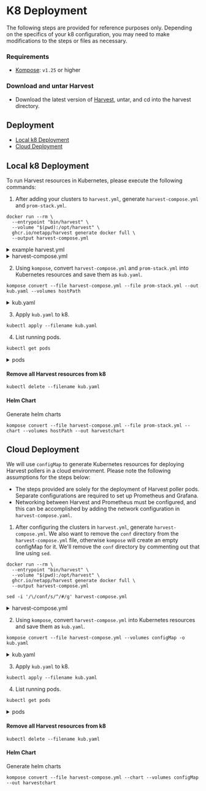 # K8 Deployment

The following steps are provided for reference purposes only. Depending on the specifics of your k8 configuration, you may need to make modifications to the steps or files as necessary.

### Requirements
- [Kompose](https://github.com/kubernetes/kompose/): `v1.25` or higher

### Download and untar Harvest

- Download the latest version of [Harvest](https://netapp.github.io/harvest/latest/install/native/), untar, and
  cd into the harvest directory.

## Deployment

* [Local k8 Deployment](#local-k8-deployment)
* [Cloud Deployment](#cloud-deployment)

## Local k8 Deployment

To run Harvest resources in Kubernetes, please execute the following commands:

1. After adding your clusters to `harvest.yml`, generate `harvest-compose.yml` and `prom-stack.yml`.

```
docker run --rm \
  --entrypoint "bin/harvest" \
  --volume "$(pwd):/opt/harvest" \
  ghcr.io/netapp/harvest generate docker full \
  --output harvest-compose.yml
```

<details><summary>example harvest.yml</summary>
<p>

```yaml
Tools:
Exporters:
    prometheus1:
        exporter: Prometheus
        port_range: 12990-14000
Defaults:
    use_insecure_tls: true
    collectors:
      - Zapi
      - ZapiPerf
    exporters:
      - prometheus1
Pollers:
    u2:
        datacenter: u2
        addr: ADDRESS
        username: USER
        password: PASS
```
</p>
</details>

<details><summary>harvest-compose.yml</summary>
<p>

```yaml
version: "3.7"

services:

  u2:
    image: ghcr.io/netapp/harvest:latest
    container_name: poller-u2
    restart: unless-stopped
    ports:
      - 12990:12990
    command: '--poller u2 --promPort 12990 --config /opt/harvest.yml'
    volumes:
      - /Users/harvest/conf:/opt/harvest/conf
      - /Users/harvest/cert:/opt/harvest/cert
      - /Users/harvest/harvest.yml:/opt/harvest.yml
    networks:
      - backend
```

</p>
</details>

2. Using `kompose`, convert `harvest-compose.yml` and `prom-stack.yml` into Kubernetes resources and save them as `kub.yaml`.

```
kompose convert --file harvest-compose.yml --file prom-stack.yml --out kub.yaml --volumes hostPath
```

<details><summary>kub.yaml</summary>
<p>

```yaml
---
apiVersion: v1
kind: Service
metadata:
  annotations:
    kompose.cmd: kompose convert --file harvest-compose.yml --file prom-stack.yml --out kub.yaml --volumes hostPath
    kompose.service.type: nodeport
    kompose.version: 1.28.0 (HEAD)
  creationTimestamp: null
  labels:
    io.kompose.service: grafana
  name: grafana
spec:
  ports:
    - name: "3000"
      port: 3000
      targetPort: 3000
  selector:
    io.kompose.service: grafana
  type: NodePort
status:
  loadBalancer: {}

---
apiVersion: v1
kind: Service
metadata:
  annotations:
    kompose.cmd: kompose convert --file harvest-compose.yml --file prom-stack.yml --out kub.yaml --volumes hostPath
    kompose.service.type: nodeport
    kompose.version: 1.28.0 (HEAD)
  creationTimestamp: null
  labels:
    io.kompose.service: prometheus
  name: prometheus
spec:
  ports:
    - name: "9090"
      port: 9090
      targetPort: 9090
  selector:
    io.kompose.service: prometheus
  type: NodePort
status:
  loadBalancer: {}

---
apiVersion: v1
kind: Service
metadata:
  annotations:
    kompose.cmd: kompose convert --file harvest-compose.yml --file prom-stack.yml --out kub.yaml --volumes hostPath
    kompose.version: 1.28.0 (HEAD)
  creationTimestamp: null
  labels:
    io.kompose.service: u2
  name: u2
spec:
  ports:
    - name: "12990"
      port: 12990
      targetPort: 12990
  selector:
    io.kompose.service: u2
status:
  loadBalancer: {}

---
apiVersion: apps/v1
kind: Deployment
metadata:
  annotations:
    kompose.cmd: kompose convert --file harvest-compose.yml --file prom-stack.yml --out kub.yaml --volumes hostPath
    kompose.service.type: nodeport
    kompose.version: 1.28.0 (HEAD)
  creationTimestamp: null
  labels:
    io.kompose.service: grafana
  name: grafana
spec:
  replicas: 1
  selector:
    matchLabels:
      io.kompose.service: grafana
  strategy:
    type: Recreate
  template:
    metadata:
      annotations:
        kompose.cmd: kompose convert --file harvest-compose.yml --file prom-stack.yml --out kub.yaml --volumes hostPath
        kompose.service.type: nodeport
        kompose.version: 1.28.0 (HEAD)
      creationTimestamp: null
      labels:
        io.kompose.network/harvest-backend: "true"
        io.kompose.network/harvest-frontend: "true"
        io.kompose.service: grafana
    spec:
      containers:
        - image: grafana/grafana:8.3.4
          name: grafana
          ports:
            - containerPort: 3000
          resources: {}
          volumeMounts:
            - mountPath: /var/lib/grafana
              name: grafana-data
            - mountPath: /etc/grafana/provisioning
              name: grafana-hostpath1
      restartPolicy: Always
      volumes:
        - hostPath:
            path: /Users/harvest
          name: grafana-data
        - hostPath:
            path: /Users/harvest/grafana
          name: grafana-hostpath1
status: {}

---
apiVersion: networking.k8s.io/v1
kind: NetworkPolicy
metadata:
  creationTimestamp: null
  name: harvest-backend
spec:
  ingress:
    - from:
        - podSelector:
            matchLabels:
              io.kompose.network/harvest-backend: "true"
  podSelector:
    matchLabels:
      io.kompose.network/harvest-backend: "true"

---
apiVersion: networking.k8s.io/v1
kind: NetworkPolicy
metadata:
  creationTimestamp: null
  name: harvest-frontend
spec:
  ingress:
    - from:
        - podSelector:
            matchLabels:
              io.kompose.network/harvest-frontend: "true"
  podSelector:
    matchLabels:
      io.kompose.network/harvest-frontend: "true"

---
apiVersion: apps/v1
kind: Deployment
metadata:
  annotations:
    kompose.cmd: kompose convert --file harvest-compose.yml --file prom-stack.yml --out kub.yaml --volumes hostPath
    kompose.service.type: nodeport
    kompose.version: 1.28.0 (HEAD)
  creationTimestamp: null
  labels:
    io.kompose.service: prometheus
  name: prometheus
spec:
  replicas: 1
  selector:
    matchLabels:
      io.kompose.service: prometheus
  strategy:
    type: Recreate
  template:
    metadata:
      annotations:
        kompose.cmd: kompose convert --file harvest-compose.yml --file prom-stack.yml --out kub.yaml --volumes hostPath
        kompose.service.type: nodeport
        kompose.version: 1.28.0 (HEAD)
      creationTimestamp: null
      labels:
        io.kompose.network/harvest-backend: "true"
        io.kompose.service: prometheus
    spec:
      containers:
        - args:
            - --config.file=/etc/prometheus/prometheus.yml
            - --storage.tsdb.path=/prometheus
            - --web.console.libraries=/usr/share/prometheus/console_libraries
            - --web.console.templates=/usr/share/prometheus/consoles
          image: prom/prometheus:v2.33.1
          name: prometheus
          ports:
            - containerPort: 9090
          resources: {}
          volumeMounts:
            - mountPath: /etc/prometheus
              name: prometheus-hostpath0
            - mountPath: /prometheus
              name: prometheus-data
      restartPolicy: Always
      volumes:
        - hostPath:
            path: /Users/harvest/container/prometheus
          name: prometheus-hostpath0
        - hostPath:
            path: /Users/harvest
          name: prometheus-data
status: {}

---
apiVersion: apps/v1
kind: Deployment
metadata:
  annotations:
    kompose.cmd: kompose convert --file harvest-compose.yml --file prom-stack.yml --out kub.yaml --volumes hostPath
    kompose.version: 1.28.0 (HEAD)
  creationTimestamp: null
  labels:
    io.kompose.service: u2
  name: u2
spec:
  replicas: 1
  selector:
    matchLabels:
      io.kompose.service: u2
  strategy:
    type: Recreate
  template:
    metadata:
      annotations:
        kompose.cmd: kompose convert --file harvest-compose.yml --file prom-stack.yml --out kub.yaml --volumes hostPath
        kompose.version: 1.28.0 (HEAD)
      creationTimestamp: null
      labels:
        io.kompose.network/harvest-backend: "true"
        io.kompose.service: u2
    spec:
      containers:
        - args:
            - --poller
            - u2
            - --promPort
            - "12990"
            - --config
            - /opt/harvest.yml
          image: ghcr.io/netapp/harvest:latest
          name: poller-u2
          ports:
            - containerPort: 12990
          resources: {}
          volumeMounts:
            - mountPath: /opt/harvest/conf
              name: u2-hostpath0
            - mountPath: /opt/harvest/cert
              name: u2-hostpath1
            - mountPath: /opt/harvest.yml
              name: u2-hostpath2
      restartPolicy: Always
      volumes:
        - hostPath:
            path: /Users/harvest/conf
          name: u2-hostpath0
        - hostPath:
            path: /Users/harvest/cert
          name: u2-hostpath1
        - hostPath:
            path: /Users/harvest/harvest.yml
          name: u2-hostpath2
status: {}
```
</p>
</details>

3. Apply `kub.yaml` to k8.

```
kubectl apply --filename kub.yaml
```

4. List running pods.

```
kubectl get pods
```

<details><summary>pods</summary>
<p>

```text
NAME                          READY   STATUS    RESTARTS   AGE
prometheus-666fc7b64d-xfkvk   1/1     Running   0          43m
grafana-7cd8bdc9c9-wmsxh      1/1     Running   0          43m
u2-7dfb76b5f6-zbfm6           1/1     Running   0          43m
```
</p>
</details>

#### Remove all Harvest resources from k8

```kubectl delete --filename kub.yaml```

#### Helm Chart

Generate helm charts

```
kompose convert --file harvest-compose.yml --file prom-stack.yml --chart --volumes hostPath --out harvestchart
```

## Cloud Deployment

We will use `configMap` to generate Kubernetes resources for deploying Harvest pollers in a cloud environment.
Please note the following assumptions for the steps below:

- The steps provided are solely for the deployment of Harvest poller pods. Separate configurations are required to set up Prometheus and Grafana.
- Networking between Harvest and Prometheus must be configured, and this can be accomplished by adding the network configuration in `harvest-compose.yaml`.

1. After configuring the clusters in `harvest.yml`, generate `harvest-compose.yml`. We also want to remove the `conf` directory from the `harvest-compose.yml` file, otherwise `kompose` will create an empty configMap for it. We'll remove the `conf` directory by commenting out that line using `sed`.  

```
docker run --rm \
  --entrypoint "bin/harvest" \
  --volume "$(pwd):/opt/harvest" \
  ghcr.io/netapp/harvest generate docker full \
  --output harvest-compose.yml
  
sed -i '/\/conf/s/^/#/g' harvest-compose.yml
```

<details><summary>harvest-compose.yml</summary>
<p>

```yaml
version: "3.7"

services:

  u2:
    image: ghcr.io/netapp/harvest:latest
    container_name: poller-u2
    restart: unless-stopped
    ports:
      - 12990:12990
    command: '--poller u2 --promPort 12990 --config /opt/harvest.yml'
    volumes:
      #      - /Users/harvest/conf:/opt/harvest/conf
      - /Users/harvest/cert:/opt/harvest/cert
      - /Users/harvest/harvest.yml:/opt/harvest.yml
```
</p>
</details>

2. Using `kompose`, convert `harvest-compose.yml` into Kubernetes resources and save them as `kub.yaml`.

```
kompose convert --file harvest-compose.yml --volumes configMap -o kub.yaml
```

<details><summary>kub.yaml</summary>
<p>

```yaml
---
apiVersion: v1
kind: Service
metadata:
  annotations:
    kompose.cmd: kompose convert --file harvest-compose.yml --volumes configMap -o kub.yaml
    kompose.version: 1.28.0 (HEAD)
  creationTimestamp: null
  labels:
    io.kompose.service: u2
  name: u2
spec:
  ports:
    - name: "12990"
      port: 12990
      targetPort: 12990
  selector:
    io.kompose.service: u2
status:
  loadBalancer: {}

---
apiVersion: apps/v1
kind: Deployment
metadata:
  annotations:
    kompose.cmd: kompose convert --file harvest-compose.yml --volumes configMap -o kub.yaml
    kompose.version: 1.28.0 (HEAD)
  creationTimestamp: null
  labels:
    io.kompose.service: u2
  name: u2
spec:
  replicas: 1
  selector:
    matchLabels:
      io.kompose.service: u2
  strategy:
    type: Recreate
  template:
    metadata:
      annotations:
        kompose.cmd: kompose convert --file harvest-compose.yml --volumes configMap -o kub.yaml
        kompose.version: 1.28.0 (HEAD)
      creationTimestamp: null
      labels:
        io.kompose.network/harvest-default: "true"
        io.kompose.service: u2
    spec:
      containers:
        - args:
            - --poller
            - u2
            - --promPort
            - "12990"
            - --config
            - /opt/harvest.yml
          image: ghcr.io/netapp/harvest:latest
          name: poller-u2
          ports:
            - containerPort: 12990
          resources: {}
          volumeMounts:
            - mountPath: /opt/harvest/cert
              name: u2-cm0
            - mountPath: /opt/harvest.yml
              name: u2-cm1
              subPath: harvest.yml
      restartPolicy: Always
      volumes:
        - configMap:
            name: u2-cm0
          name: u2-cm0
        - configMap:
            items:
              - key: harvest.yml
                path: harvest.yml
            name: u2-cm1
          name: u2-cm1
status: {}

---
apiVersion: v1
kind: ConfigMap
metadata:
  creationTimestamp: null
  labels:
    io.kompose.service: u2
  name: u2-cm0

---
apiVersion: v1
data:
  harvest.yml: |+
    Tools:
    Exporters:
        prometheus1:
            exporter: Prometheus
            port_range: 12990-14000
            add_meta_tags: false
    Defaults:
        use_insecure_tls: true
        prefer_zapi: true
    Pollers:

        u2:
            datacenter: u2
            addr: ADDRESS
            username: USER
            password: PASS
            collectors:
                - Rest
            exporters:
                - prometheus1

kind: ConfigMap
metadata:
  annotations:
    use-subpath: "true"
  creationTimestamp: null
  labels:
    io.kompose.service: u2
  name: u2-cm1

---
apiVersion: networking.k8s.io/v1
kind: NetworkPolicy
metadata:
  creationTimestamp: null
  name: harvest-default
spec:
  ingress:
    - from:
        - podSelector:
            matchLabels:
              io.kompose.network/harvest-default: "true"
  podSelector:
    matchLabels:
      io.kompose.network/harvest-default: "true"
```

</p>
</details>

3. Apply `kub.yaml` to k8.

```
kubectl apply --filename kub.yaml
```

4. List running pods.

```
kubectl get pods
```

<details><summary>pods</summary>
<p>

```text
NAME                  READY   STATUS    RESTARTS   AGE
u2-6864cc7dbc-v6444   1/1     Running   0          6m27s
```

</p>
</details>

#### Remove all Harvest resources from k8

```kubectl delete --filename kub.yaml```

#### Helm Chart

Generate helm charts

```
kompose convert --file harvest-compose.yml --chart --volumes configMap --out harvestchart
```